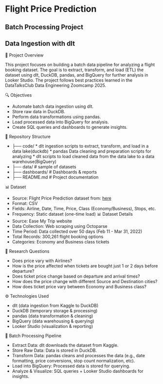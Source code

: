  # Flight Price Prediction

## Batch Processing Project

## Data Ingestion with dlt

📌 Project Overview

This project focuses on building a batch data pipeline for analyzing a flight booking dataset. The goal is to extract, transform, and load (ETL) the dataset using dlt, DuckDB, pandas, and BigQuery for further analysis in Looker Studio. The project follows best practices learned in the DataTalksClub Data Engineering Zoomcamp 2025.

🔍 Objectives 
* Automate batch data ingestion using dlt.
* Store raw data in DuckDB.
* Perform data transformations using pandas.
*  Load processed data into BigQuery for analysis.
*  Create SQL queries and dashboards to generate insights.

📂 Repository Structure
 * ├── code/
        * dlt ingestion scripts to extract, transform, and load in a data lake(duckdb)
        * pandas Data cleaning and preparation scripts for analyzing
        * dlt scripts to load cleaned data from the data lake to a data warehouse(BigQuery)
 * ├── data/         # sample of datasets
 * ├── dashboards/          # Dashboards & reports
 * ├── README.md            # Project documentation

📊 Dataset
  * Source: Flight Price Prediction dataset from: [here](https://www.kaggle.com/datasets/shubhambathwal/flight-price-prediction)
  * Format: CSV
  * Fields: Airline, Date, Time, Price, Class (Economy/Business), Stops, etc.
  * Frequency: Static dataset (one-time load)
📊 Dataset Details
 * Source: Ease My Trip website
 * Data Collection: Web scraping using Octoparse
 * Time Period: Data collected over 50 days (Feb 11 - Mar 31, 2022)
 * Total Records: 300,261 flight booking options
 * Categories: Economy and Business class tickets

🔬 Research Questions
  * Does price vary with Airlines?
  * How is the price affected when tickets are bought just 1 or 2 days before departure?
  * Does ticket price change based on departure and arrival times?
  * How does the price change with different Source and Destination cities?
  * How does ticket price vary between Economy and Business class?

⚙️ Technologies Used
  * dlt (data ingestion from Kaggle to DuckDB)
  * DuckDB (temporary storage & processing)
  * pandas (data transformation & cleaning)
  * BigQuery (data warehousing & querying)
  * Looker Studio (visualization & reporting)

🔄 Batch Processing Pipeline
  * Extract Data: dlt downloads the dataset from Kaggle.
  * Store Raw Data: Data is stored in DuckDB.
  * Transform Data: pandas cleans and processes the data (e.g., date formatting, price conversions, stop count normalization, etc).
  * Load into BigQuery: Processed data is stored for querying.
  * Analyze & Visualize: SQL queries + Looker Studio dashboards for insights.
